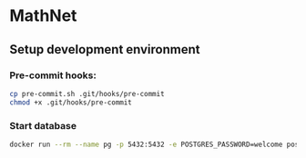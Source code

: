 # MathNet
## Setup development environment
### Pre-commit hooks:
```bash
cp pre-commit.sh .git/hooks/pre-commit
chmod +x .git/hooks/pre-commit
```
### Start database
```bash
docker run --rm --name pg -p 5432:5432 -e POSTGRES_PASSWORD=welcome postgres:17
```
